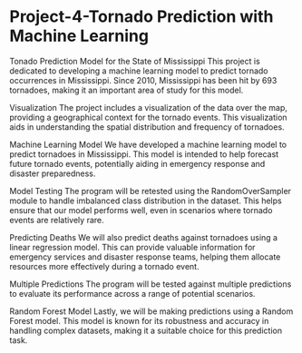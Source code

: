 # Project-4-Tornado Prediction with Machine Learning

Tonado Prediction Model for the State of Mississippi
This project is dedicated to developing a machine learning model to predict tornado occurrences in Mississippi. Since 2010, Mississippi has been hit by 693 tornadoes, making it an important area of study for this model.

Visualization
The project includes a visualization of the data over the map, providing a geographical context for the tornado events. This visualization aids in understanding the spatial distribution and frequency of tornadoes.

Machine Learning Model
We have developed a machine learning model to predict tornadoes in Mississippi. This model is intended to help forecast future tornado events, potentially aiding in emergency response and disaster preparedness.

Model Testing
The program will be retested using the RandomOverSampler module to handle imbalanced class distribution in the dataset. This helps ensure that our model performs well, even in scenarios where tornado events are relatively rare.

Predicting Deaths
We will also predict deaths against tornadoes using a linear regression model. This can provide valuable information for emergency services and disaster response teams, helping them allocate resources more effectively during a tornado event.

Multiple Predictions
The program will be tested against multiple predictions to evaluate its performance across a range of potential scenarios.

Random Forest Model
Lastly, we will be making predictions using a Random Forest model. This model is known for its robustness and accuracy in handling complex datasets, making it a suitable choice for this prediction task.
